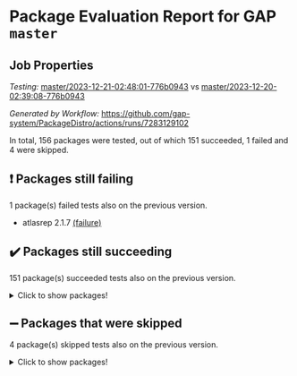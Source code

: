 # Package Evaluation Report for GAP `master`

## Job Properties

*Testing:* [master/2023-12-21-02:48:01-776b0943](https://github.com/gap-system/PackageDistro/blob/data/reports/master/2023-12-21-02:48:01-776b0943) vs [master/2023-12-20-02:39:08-776b0943](https://github.com/gap-system/PackageDistro/blob/data/reports/master/2023-12-20-02:39:08-776b0943)

*Generated by Workflow:* https://github.com/gap-system/PackageDistro/actions/runs/7283129102

In total, 156 packages were tested, out of which 151 succeeded, 1 failed and 4 were skipped.

## :exclamation: Packages still failing

1 package(s) failed tests also on the previous version.
- atlasrep 2.1.7 [(failure)](https://github.com/gap-system/PackageDistro/actions/runs/7283129102/job/19846891050)

## :heavy_check_mark: Packages still succeeding

151 package(s) succeeded tests also on the previous version.
<details><summary>Click to show packages!</summary>

- 4ti2interface 2023.02-04 [(success)](https://github.com/gap-system/PackageDistro/actions/runs/7283129102/job/19846887829)
- ace 5.6.2 [(success)](https://github.com/gap-system/PackageDistro/actions/runs/7283129102/job/19846888074)
- aclib 1.3.2 [(success)](https://github.com/gap-system/PackageDistro/actions/runs/7283129102/job/19846888242)
- agt 0.3.1 [(success)](https://github.com/gap-system/PackageDistro/actions/runs/7283129102/job/19846888430)
- alnuth 3.2.1 [(success)](https://github.com/gap-system/PackageDistro/actions/runs/7283129102/job/19846888596)
- anupq 3.3.0 [(success)](https://github.com/gap-system/PackageDistro/actions/runs/7283129102/job/19846888766)
- autodoc 2023.06.19 [(success)](https://github.com/gap-system/PackageDistro/actions/runs/7283129102/job/19846891220)
- automata 1.15 [(success)](https://github.com/gap-system/PackageDistro/actions/runs/7283129102/job/19846891353)
- automgrp 1.3.2 [(success)](https://github.com/gap-system/PackageDistro/actions/runs/7283129102/job/19846891470)
- autpgrp 1.11 [(success)](https://github.com/gap-system/PackageDistro/actions/runs/7283129102/job/19846891620)
- cap 2023.12-10 [(success)](https://github.com/gap-system/PackageDistro/actions/runs/7283129102/job/19846891752)
- caratinterface 2.3.6 [(success)](https://github.com/gap-system/PackageDistro/actions/runs/7283129102/job/19846891898)
- cddinterface 2022.11.01 [(success)](https://github.com/gap-system/PackageDistro/actions/runs/7283129102/job/19846892039)
- circle 1.6.6 [(success)](https://github.com/gap-system/PackageDistro/actions/runs/7283129102/job/19846892174)
- classicpres 1.22 [(success)](https://github.com/gap-system/PackageDistro/actions/runs/7283129102/job/19846892289)
- cohomolo 1.6.11 [(success)](https://github.com/gap-system/PackageDistro/actions/runs/7283129102/job/19846892418)
- congruence 1.2.5 [(success)](https://github.com/gap-system/PackageDistro/actions/runs/7283129102/job/19846892532)
- corelg 1.56 [(success)](https://github.com/gap-system/PackageDistro/actions/runs/7283129102/job/19846892678)
- crime 1.6 [(success)](https://github.com/gap-system/PackageDistro/actions/runs/7283129102/job/19846892799)
- crisp 1.4.6 [(success)](https://github.com/gap-system/PackageDistro/actions/runs/7283129102/job/19846892940)
- crypting 0.10.4 [(success)](https://github.com/gap-system/PackageDistro/actions/runs/7283129102/job/19846893059)
- cryst 4.1.27 [(success)](https://github.com/gap-system/PackageDistro/actions/runs/7283129102/job/19846893210)
- crystcat 1.1.10 [(success)](https://github.com/gap-system/PackageDistro/actions/runs/7283129102/job/19846893304)
- ctbllib 1.3.6 [(success)](https://github.com/gap-system/PackageDistro/actions/runs/7283129102/job/19846893399)
- cubefree 1.19 [(success)](https://github.com/gap-system/PackageDistro/actions/runs/7283129102/job/19846893512)
- curlinterface 2.3.2 [(success)](https://github.com/gap-system/PackageDistro/actions/runs/7283129102/job/19846893619)
- cvec 2.8.1 [(success)](https://github.com/gap-system/PackageDistro/actions/runs/7283129102/job/19846893732)
- datastructures 0.3.0 [(success)](https://github.com/gap-system/PackageDistro/actions/runs/7283129102/job/19846893852)
- deepthought 1.0.6 [(success)](https://github.com/gap-system/PackageDistro/actions/runs/7283129102/job/19846893964)
- design 1.8 [(success)](https://github.com/gap-system/PackageDistro/actions/runs/7283129102/job/19846894081)
- difsets 2.3.1 [(success)](https://github.com/gap-system/PackageDistro/actions/runs/7283129102/job/19846894214)
- digraphs 1.6.3 [(success)](https://github.com/gap-system/PackageDistro/actions/runs/7283129102/job/19846894348)
- edim 1.3.7 [(success)](https://github.com/gap-system/PackageDistro/actions/runs/7283129102/job/19846894505)
- example 4.3.4 [(success)](https://github.com/gap-system/PackageDistro/actions/runs/7283129102/job/19846894652)
- examplesforhomalg 2023.10-01 [(success)](https://github.com/gap-system/PackageDistro/actions/runs/7283129102/job/19846894822)
- factint 1.6.3 [(success)](https://github.com/gap-system/PackageDistro/actions/runs/7283129102/job/19846894977)
- ferret 1.0.9 [(success)](https://github.com/gap-system/PackageDistro/actions/runs/7283129102/job/19846895157)
- fga 1.5.0 [(success)](https://github.com/gap-system/PackageDistro/actions/runs/7283129102/job/19846895295)
- fining 1.5.6 [(success)](https://github.com/gap-system/PackageDistro/actions/runs/7283129102/job/19846895424)
- float 1.0.3 [(success)](https://github.com/gap-system/PackageDistro/actions/runs/7283129102/job/19846895586)
- format 1.4.3 [(success)](https://github.com/gap-system/PackageDistro/actions/runs/7283129102/job/19846895779)
- forms 1.2.9 [(success)](https://github.com/gap-system/PackageDistro/actions/runs/7283129102/job/19846895926)
- fplsa 1.2.6 [(success)](https://github.com/gap-system/PackageDistro/actions/runs/7283129102/job/19846896086)
- fr 2.4.12 [(success)](https://github.com/gap-system/PackageDistro/actions/runs/7283129102/job/19846896210)
- francy 2.0.3 [(success)](https://github.com/gap-system/PackageDistro/actions/runs/7283129102/job/19846896361)
- fwtree 1.3 [(success)](https://github.com/gap-system/PackageDistro/actions/runs/7283129102/job/19846896521)
- gapdoc 1.6.6 [(success)](https://github.com/gap-system/PackageDistro/actions/runs/7283129102/job/19846896738)
- gauss 2023.02-04 [(success)](https://github.com/gap-system/PackageDistro/actions/runs/7283129102/job/19846896927)
- gaussforhomalg 2023.11-01 [(success)](https://github.com/gap-system/PackageDistro/actions/runs/7283129102/job/19846897095)
- gbnp 1.0.5 [(success)](https://github.com/gap-system/PackageDistro/actions/runs/7283129102/job/19846897261)
- generalizedmorphismsforcap 2023.08-02 [(success)](https://github.com/gap-system/PackageDistro/actions/runs/7283129102/job/19846897420)
- genss 1.6.8 [(success)](https://github.com/gap-system/PackageDistro/actions/runs/7283129102/job/19846897594)
- gradedmodules 2023.09-01 [(success)](https://github.com/gap-system/PackageDistro/actions/runs/7283129102/job/19846897824)
- gradedringforhomalg 2023.08-01 [(success)](https://github.com/gap-system/PackageDistro/actions/runs/7283129102/job/19846898120)
- grape 4.9.0 [(success)](https://github.com/gap-system/PackageDistro/actions/runs/7283129102/job/19846898295)
- groupoids 1.73 [(success)](https://github.com/gap-system/PackageDistro/actions/runs/7283129102/job/19846898478)
- grpconst 2.6.4 [(success)](https://github.com/gap-system/PackageDistro/actions/runs/7283129102/job/19846898638)
- guarana 0.96.3 [(success)](https://github.com/gap-system/PackageDistro/actions/runs/7283129102/job/19846898810)
- guava 3.18 [(success)](https://github.com/gap-system/PackageDistro/actions/runs/7283129102/job/19846899037)
- hap 1.60 [(success)](https://github.com/gap-system/PackageDistro/actions/runs/7283129102/job/19846899243)
- hapcryst 0.1.15 [(success)](https://github.com/gap-system/PackageDistro/actions/runs/7283129102/job/19846899430)
- hecke 1.5.3 [(success)](https://github.com/gap-system/PackageDistro/actions/runs/7283129102/job/19846899619)
- help 3.5 [(success)](https://github.com/gap-system/PackageDistro/actions/runs/7283129102/job/19846899788)
- homalg 2023.10-01 [(success)](https://github.com/gap-system/PackageDistro/actions/runs/7283129102/job/19846899943)
- homalgtocas 2023.11-01 [(success)](https://github.com/gap-system/PackageDistro/actions/runs/7283129102/job/19846900082)
- idrel 2.45 [(success)](https://github.com/gap-system/PackageDistro/actions/runs/7283129102/job/19846900215)
- images 1.3.1 [(success)](https://github.com/gap-system/PackageDistro/actions/runs/7283129102/job/19846900346)
- intpic 0.3.0 [(success)](https://github.com/gap-system/PackageDistro/actions/runs/7283129102/job/19846900478)
- io 4.8.2 [(success)](https://github.com/gap-system/PackageDistro/actions/runs/7283129102/job/19846900611)
- io_forhomalg 2023.02-04 [(success)](https://github.com/gap-system/PackageDistro/actions/runs/7283129102/job/19846900756)
- irredsol 1.4.4 [(success)](https://github.com/gap-system/PackageDistro/actions/runs/7283129102/job/19846900902)
- json 2.1.1 [(success)](https://github.com/gap-system/PackageDistro/actions/runs/7283129102/job/19846901038)
- jupyterkernel 1.5.0 [(success)](https://github.com/gap-system/PackageDistro/actions/runs/7283129102/job/19846901162)
- jupyterviz 1.5.6 [(success)](https://github.com/gap-system/PackageDistro/actions/runs/7283129102/job/19846901320)
- kan 1.36 [(success)](https://github.com/gap-system/PackageDistro/actions/runs/7283129102/job/19846901464)
- kbmag 1.5.11 [(success)](https://github.com/gap-system/PackageDistro/actions/runs/7283129102/job/19846901595)
- laguna 3.9.6 [(success)](https://github.com/gap-system/PackageDistro/actions/runs/7283129102/job/19846901731)
- liealgdb 2.2.1 [(success)](https://github.com/gap-system/PackageDistro/actions/runs/7283129102/job/19846901870)
- liepring 2.8 [(success)](https://github.com/gap-system/PackageDistro/actions/runs/7283129102/job/19846902035)
- liering 2.4.2 [(success)](https://github.com/gap-system/PackageDistro/actions/runs/7283129102/job/19846902128)
- linearalgebraforcap 2023.12-05 [(success)](https://github.com/gap-system/PackageDistro/actions/runs/7283129102/job/19846902259)
- localizeringforhomalg 2023.10-01 [(success)](https://github.com/gap-system/PackageDistro/actions/runs/7283129102/job/19846902372)
- loops 3.4.3 [(success)](https://github.com/gap-system/PackageDistro/actions/runs/7283129102/job/19846902520)
- lpres 1.0.3 [(success)](https://github.com/gap-system/PackageDistro/actions/runs/7283129102/job/19846902668)
- majoranaalgebras 1.5.1 [(success)](https://github.com/gap-system/PackageDistro/actions/runs/7283129102/job/19846902792)
- mapclass 1.4.6 [(success)](https://github.com/gap-system/PackageDistro/actions/runs/7283129102/job/19846902938)
- matgrp 0.70 [(success)](https://github.com/gap-system/PackageDistro/actions/runs/7283129102/job/19846903069)
- matricesforhomalg 2023.11-02 [(success)](https://github.com/gap-system/PackageDistro/actions/runs/7283129102/job/19846903200)
- modisom 2.5.4 [(success)](https://github.com/gap-system/PackageDistro/actions/runs/7283129102/job/19846903340)
- modulepresentationsforcap 2023.10-01 [(success)](https://github.com/gap-system/PackageDistro/actions/runs/7283129102/job/19846903488)
- modules 2023.10-01 [(success)](https://github.com/gap-system/PackageDistro/actions/runs/7283129102/job/19846903626)
- monoidalcategories 2023.11-02 [(success)](https://github.com/gap-system/PackageDistro/actions/runs/7283129102/job/19846903744)
- nconvex 2022.09-01 [(success)](https://github.com/gap-system/PackageDistro/actions/runs/7283129102/job/19846903857)
- nilmat 1.4.2 [(success)](https://github.com/gap-system/PackageDistro/actions/runs/7283129102/job/19846903965)
- nock 1.5 [(success)](https://github.com/gap-system/PackageDistro/actions/runs/7283129102/job/19846904072)
- normalizinterface 1.3.6 [(success)](https://github.com/gap-system/PackageDistro/actions/runs/7283129102/job/19846904183)
- nq 2.5.10 [(success)](https://github.com/gap-system/PackageDistro/actions/runs/7283129102/job/19846904295)
- numericalsgps 1.3.1 [(success)](https://github.com/gap-system/PackageDistro/actions/runs/7283129102/job/19846904400)
- openmath 11.5.3 [(success)](https://github.com/gap-system/PackageDistro/actions/runs/7283129102/job/19846904499)
- orb 4.9.0 [(success)](https://github.com/gap-system/PackageDistro/actions/runs/7283129102/job/19846904606)
- packagemanager 1.4.1 [(success)](https://github.com/gap-system/PackageDistro/actions/runs/7283129102/job/19846904763)
- patternclass 2.4.3 [(success)](https://github.com/gap-system/PackageDistro/actions/runs/7283129102/job/19846904891)
- permut 2.0.4 [(success)](https://github.com/gap-system/PackageDistro/actions/runs/7283129102/job/19846905015)
- polenta 1.3.10 [(success)](https://github.com/gap-system/PackageDistro/actions/runs/7283129102/job/19846905135)
- polymaking 0.8.7 [(success)](https://github.com/gap-system/PackageDistro/actions/runs/7283129102/job/19846905239)
- primgrp 3.4.4 [(success)](https://github.com/gap-system/PackageDistro/actions/runs/7283129102/job/19846905373)
- profiling 2.5.4 [(success)](https://github.com/gap-system/PackageDistro/actions/runs/7283129102/job/19846905508)
- qpa 1.34 [(success)](https://github.com/gap-system/PackageDistro/actions/runs/7283129102/job/19846905637)
- quagroup 1.8.3 [(success)](https://github.com/gap-system/PackageDistro/actions/runs/7283129102/job/19846905778)
- radiroot 2.9 [(success)](https://github.com/gap-system/PackageDistro/actions/runs/7283129102/job/19846905876)
- rcwa 4.7.1 [(success)](https://github.com/gap-system/PackageDistro/actions/runs/7283129102/job/19846905982)
- rds 1.8 [(success)](https://github.com/gap-system/PackageDistro/actions/runs/7283129102/job/19846906094)
- recog 1.4.2 [(success)](https://github.com/gap-system/PackageDistro/actions/runs/7283129102/job/19846906207)
- repndecomp 1.3.0 [(success)](https://github.com/gap-system/PackageDistro/actions/runs/7283129102/job/19846906309)
- repsn 3.1.1 [(success)](https://github.com/gap-system/PackageDistro/actions/runs/7283129102/job/19846906416)
- resclasses 4.7.3 [(success)](https://github.com/gap-system/PackageDistro/actions/runs/7283129102/job/19846906521)
- ringsforhomalg 2023.11-02 [(success)](https://github.com/gap-system/PackageDistro/actions/runs/7283129102/job/19846906643)
- sco 2023.08-01 [(success)](https://github.com/gap-system/PackageDistro/actions/runs/7283129102/job/19846906841)
- scscp 2.4.1 [(success)](https://github.com/gap-system/PackageDistro/actions/runs/7283129102/job/19846906994)
- semigroups 5.3.2 [(success)](https://github.com/gap-system/PackageDistro/actions/runs/7283129102/job/19846907117)
- sglppow 2.3 [(success)](https://github.com/gap-system/PackageDistro/actions/runs/7283129102/job/19846907239)
- sgpviz 0.999.5 [(success)](https://github.com/gap-system/PackageDistro/actions/runs/7283129102/job/19846907363)
- simpcomp 2.1.14 [(success)](https://github.com/gap-system/PackageDistro/actions/runs/7283129102/job/19846907496)
- singular 2023.02.09 [(success)](https://github.com/gap-system/PackageDistro/actions/runs/7283129102/job/19846907634)
- sl2reps 1.1 [(success)](https://github.com/gap-system/PackageDistro/actions/runs/7283129102/job/19846907774)
- sla 1.5.3 [(success)](https://github.com/gap-system/PackageDistro/actions/runs/7283129102/job/19846907909)
- smallgrp 1.5.3 [(success)](https://github.com/gap-system/PackageDistro/actions/runs/7283129102/job/19846908041)
- smallsemi 0.6.13 [(success)](https://github.com/gap-system/PackageDistro/actions/runs/7283129102/job/19846908177)
- sonata 2.9.6 [(success)](https://github.com/gap-system/PackageDistro/actions/runs/7283129102/job/19846908368)
- sophus 1.27 [(success)](https://github.com/gap-system/PackageDistro/actions/runs/7283129102/job/19846908849)
- sotgrps 1.2 [(success)](https://github.com/gap-system/PackageDistro/actions/runs/7283129102/job/19846908995)
- spinsym 1.5.2 [(success)](https://github.com/gap-system/PackageDistro/actions/runs/7283129102/job/19846909134)
- standardff 1.0 [(success)](https://github.com/gap-system/PackageDistro/actions/runs/7283129102/job/19846909304)
- symbcompcc 1.3.2 [(success)](https://github.com/gap-system/PackageDistro/actions/runs/7283129102/job/19846909481)
- thelma 1.3 [(success)](https://github.com/gap-system/PackageDistro/actions/runs/7283129102/job/19846909647)
- tomlib 1.2.9 [(success)](https://github.com/gap-system/PackageDistro/actions/runs/7283129102/job/19846909817)
- toolsforhomalg 2023.11-01 [(success)](https://github.com/gap-system/PackageDistro/actions/runs/7283129102/job/19846909975)
- toric 1.9.5 [(success)](https://github.com/gap-system/PackageDistro/actions/runs/7283129102/job/19846910160)
- toricvarieties 2022.07.13 [(success)](https://github.com/gap-system/PackageDistro/actions/runs/7283129102/job/19846910352)
- transgrp 3.6.5 [(success)](https://github.com/gap-system/PackageDistro/actions/runs/7283129102/job/19846910504)
- ugaly 4.1.3 [(success)](https://github.com/gap-system/PackageDistro/actions/runs/7283129102/job/19846910705)
- unipot 1.5 [(success)](https://github.com/gap-system/PackageDistro/actions/runs/7283129102/job/19846910895)
- unitlib 4.2.0 [(success)](https://github.com/gap-system/PackageDistro/actions/runs/7283129102/job/19846911083)
- utils 0.84 [(success)](https://github.com/gap-system/PackageDistro/actions/runs/7283129102/job/19846911261)
- uuid 0.7 [(success)](https://github.com/gap-system/PackageDistro/actions/runs/7283129102/job/19846911414)
- walrus 0.9991 [(success)](https://github.com/gap-system/PackageDistro/actions/runs/7283129102/job/19846911593)
- wedderga 4.10.4 [(success)](https://github.com/gap-system/PackageDistro/actions/runs/7283129102/job/19846911767)
- xmod 2.91 [(success)](https://github.com/gap-system/PackageDistro/actions/runs/7283129102/job/19846911929)
- xmodalg 1.23 [(success)](https://github.com/gap-system/PackageDistro/actions/runs/7283129102/job/19846912098)
- yangbaxter 0.10.3 [(success)](https://github.com/gap-system/PackageDistro/actions/runs/7283129102/job/19846912261)
- zeromqinterface 0.14 [(success)](https://github.com/gap-system/PackageDistro/actions/runs/7283129102/job/19846912412)
</details>

## :heavy_minus_sign: Packages that were skipped

4 package(s) skipped tests also on the previous version.
<details><summary>Click to show packages!</summary>

- browse 1.8.21 [(skipped)](https://github.com/gap-system/PackageDistro/actions/runs/7283129102/job/19846537568)
- itc 1.5.1 [(skipped)](https://github.com/gap-system/PackageDistro/actions/runs/7283129102/job/19846537568)
- polycyclic 2.16 [(skipped)](https://github.com/gap-system/PackageDistro/actions/runs/7283129102/job/19846537568)
- xgap 4.31 [(skipped)](https://github.com/gap-system/PackageDistro/actions/runs/7283129102/job/19846537568)
</details>

